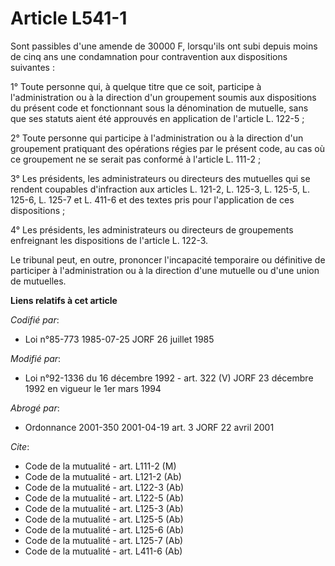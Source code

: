 # Article L541-1

Sont passibles d'une amende de 30000 F, lorsqu'ils ont subi depuis moins de cinq ans une condamnation pour contravention aux
dispositions suivantes :

1° Toute personne qui, à quelque titre que ce soit, participe à l'administration ou à la direction d'un groupement soumis aux
dispositions du présent code et fonctionnant sous la dénomination de mutuelle, sans que ses statuts aient été approuvés en
application de l'article L. 122-5 ;

2° Toute personne qui participe à l'administration ou à la direction d'un groupement pratiquant des opérations régies par le
présent code, au cas où ce groupement ne se serait pas conformé à l'article L. 111-2 ;

3° Les présidents, les administrateurs ou directeurs des mutuelles qui se rendent coupables d'infraction aux articles L.
121-2, L. 125-3, L. 125-5, L. 125-6, L. 125-7 et L. 411-6 et des textes pris pour l'application de ces dispositions ;

4° Les présidents, les administrateurs ou directeurs de groupements enfreignant les dispositions de l'article L. 122-3.

Le tribunal peut, en outre, prononcer l'incapacité temporaire ou définitive de participer à l'administration ou à la
direction d'une mutuelle ou d'une union de mutuelles.

**Liens relatifs à cet article**

_Codifié par_:

  - Loi n°85-773 1985-07-25 JORF 26 juillet 1985

_Modifié par_:

  - Loi n°92-1336 du 16 décembre 1992 - art. 322 (V) JORF 23 décembre 1992 en vigueur le 1er mars 1994

_Abrogé par_:

  - Ordonnance 2001-350 2001-04-19 art. 3 JORF 22 avril 2001

_Cite_:

  - Code de la mutualité - art. L111-2 (M)
  - Code de la mutualité - art. L121-2 (Ab)
  - Code de la mutualité - art. L122-3 (Ab)
  - Code de la mutualité - art. L122-5 (Ab)
  - Code de la mutualité - art. L125-3 (Ab)
  - Code de la mutualité - art. L125-5 (Ab)
  - Code de la mutualité - art. L125-6 (Ab)
  - Code de la mutualité - art. L125-7 (Ab)
  - Code de la mutualité - art. L411-6 (Ab)
